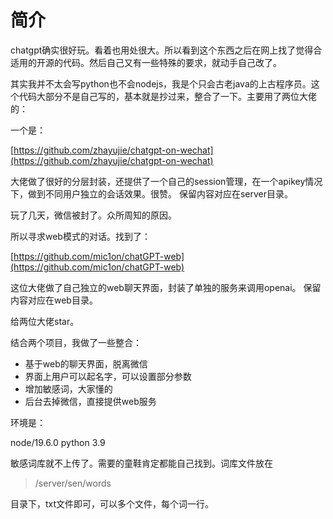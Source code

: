 # 简介

chatgpt确实很好玩。看着也用处很大。所以看到这个东西之后在网上找了觉得合适用的开源的代码。然后自己又有一些特殊的要求，就动手自己改了。

其实我并不太会写python也不会nodejs，我是个只会古老java的上古程序员。这个代码大部分不是自己写的，基本就是抄过来，整合了一下。主要用了两位大佬的：

一个是：

[https://github.com/zhayujie/chatgpt-on-wechat](https://github.com/zhayujie/chatgpt-on-wechat)

大佬做了很好的分层封装，还提供了一个自己的session管理，在一个apikey情况下，做到不同用户独立的会话效果。很赞。
保留内容对应在server目录。

玩了几天，微信被封了。众所周知的原因。

所以寻求web模式的对话。找到了：

[https://github.com/mic1on/chatGPT-web](https://github.com/mic1on/chatGPT-web)

这位大佬做了自己独立的web聊天界面，封装了单独的服务来调用openai。
保留内容对应在web目录。

给两位大佬star。

结合两个项目，我做了一些整合：

- 基于web的聊天界面，脱离微信
- 界面上用户可以起名字，可以设置部分参数
- 增加敏感词，大家懂的
- 后台去掉微信，直接提供web服务

环境是：

node/19.6.0
python 3.9

敏感词库就不上传了。需要的童鞋肯定都能自己找到。词库文件放在

> /server/sen/words

目录下，txt文件即可，可以多个文件，每个词一行。

